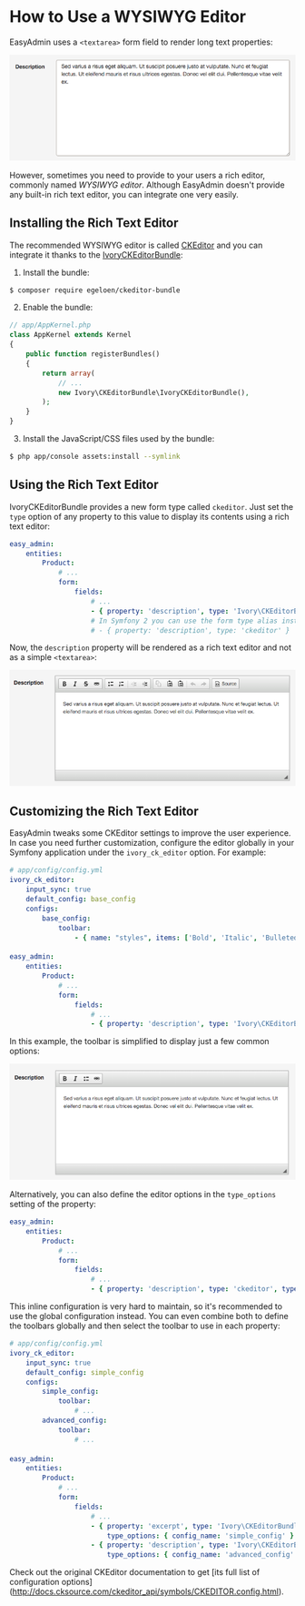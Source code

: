 How to Use a WYSIWYG Editor
===========================

EasyAdmin uses a `<textarea>` form field to render long text properties:

![Default textarea for text elements](../images/wysiwyg/default-textarea.png)

However, sometimes you need to provide to your users a rich editor, commonly
named *WYSIWYG editor*. Although EasyAdmin doesn't provide any built-in rich text
editor, you can integrate one very easily.

Installing the Rich Text Editor
-------------------------------

The recommended WYSIWYG editor is called [CKEditor](http://ckeditor.com/) and
you can integrate it thanks to the [IvoryCKEditorBundle](https://github.com/egeloen/IvoryCKEditorBundle):

1) Install the bundle:

```bash
$ composer require egeloen/ckeditor-bundle
```

2) Enable the bundle:

```php
// app/AppKernel.php
class AppKernel extends Kernel
{
    public function registerBundles()
    {
        return array(
            // ...
            new Ivory\CKEditorBundle\IvoryCKEditorBundle(),
        );
    }
}
```

3) Install the JavaScript/CSS files used by the bundle:

```bash
$ php app/console assets:install --symlink
```

Using the Rich Text Editor
--------------------------

IvoryCKEditorBundle provides a new form type called `ckeditor`. Just set the
`type` option of any property to this value to display its contents using a
rich text editor:

```yaml
easy_admin:
    entities:
        Product:
            # ...
            form:
                fields:
                    # ...
                    - { property: 'description', type: 'Ivory\CKEditorBundle\Form\Type\CKEditorType' }
                    # In Symfony 2 you can use the form type alias instead
                    # - { property: 'description', type: 'ckeditor' }
```

Now, the `description` property will be rendered as a rich text editor and not as
a simple `<textarea>`:

![Default WYSIWYG editor](../images/wysiwyg/default-wysiwyg.png)

Customizing the Rich Text Editor
--------------------------------

EasyAdmin tweaks some CKEditor settings to improve the user experience. In case
you need further customization, configure the editor globally in your Symfony
application under the `ivory_ck_editor` option. For example:

```yaml
# app/config/config.yml
ivory_ck_editor:
    input_sync: true
    default_config: base_config
    configs:
        base_config:
            toolbar:
                - { name: "styles", items: ['Bold', 'Italic', 'BulletedList', 'Link'] }

easy_admin:
    entities:
        Product:
            # ...
            form:
                fields:
                    # ...
                    - { property: 'description', type: 'Ivory\CKEditorBundle\Form\Type\CKEditorType' }
```

In this example, the toolbar is simplified to display just a few common options:

![Simple WYSIWYG editor](../images/wysiwyg/simple-wysiwyg.png)

Alternatively, you can also define the editor options in the `type_options`
setting of the property:

```yaml
easy_admin:
    entities:
        Product:
            # ...
            form:
                fields:
                    # ...
                    - { property: 'description', type: 'ckeditor', type_options: { 'config': { 'toolbar': [ { name: 'styles', items: ['Bold', 'Italic', 'BulletedList', 'Link'] } ] } } }
```

This inline configuration is very hard to maintain, so it's recommended to use
the global configuration instead. You can even combine both to define the toolbars
globally and then select the toolbar to use in each property:

```yaml
# app/config/config.yml
ivory_ck_editor:
    input_sync: true
    default_config: simple_config
    configs:
        simple_config:
            toolbar:
                # ...
        advanced_config:
            toolbar:
                # ...

easy_admin:
    entities:
        Product:
            # ...
            form:
                fields:
                    # ...
                    - { property: 'excerpt', type: 'Ivory\CKEditorBundle\Form\Type\CKEditorType',
                        type_options: { config_name: 'simple_config' } }
                    - { property: 'description', type: 'Ivory\CKEditorBundle\Form\Type\CKEditorType',
                        type_options: { config_name: 'advanced_config' } }
```

Check out the original CKEditor documentation to get
[its full list of configuration options] (http://docs.cksource.com/ckeditor_api/symbols/CKEDITOR.config.html).

